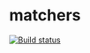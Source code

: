 # matchers
[![Build status](https://ci.appveyor.com/api/projects/status/96ld7541drb6jp1t?svg=true)](https://ci.appveyor.com/project/Milfagirl/matchers)